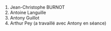 1. Jean-Christophe BURNOT 
2. Antoine Languille
3. Antony Guillot
4. Arthur Pey (a travaillé avec Antony en séance)
